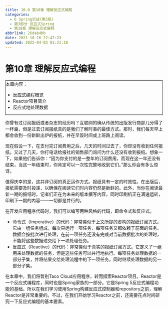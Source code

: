 ```yaml
---
title: 10.0 第10章 理解反应式编程
categories: 
  - 6 Spring实战(第5版)
  - 第3部分 反应式Spring
  - 第10章 理解反应式编程
abbrlink: 26dab4bb
date: 2021-10-16 22:47:23
updated: 2022-04-03 01:21:18
---
```

# 第10章 理解反应式编程

<div style="border:1px solid;">本章内容：<ul><li>反应式编程概览</li><li>Reactor项目简介</li><li>反应式地处理数据</li></ul></div>

你曾有过订阅报纸或者杂志的经历吗？互联网的确从传统的出版发行商那儿分得了一杯羹，但是过去订阅报纸真的是我们了解时事的最佳方式。那时，我们每天早上都会收到一份新鲜出炉的报纸，并在早饭时间或上班路上阅读。

现在假设一下，在支付完订阅费用之后，几天的时间过去了，你却没有收到任何报纸。又过了几天，你打电话给报社的销售部门询问为什么还没有收到报纸。想象一下，如果他们告诉你：“因为你支付的是一整年的订阅费用，而现在这一年还没有结束，当这一年结束时，你肯定可以一次性完整地收到它们。”那么你会有多么惊讶。

值得庆幸的是，这并非订阅的真正运作方式。报纸具有一定的时效性。在出版后，报纸需要及时投递，以确保在阅读它们时内容仍然是新鲜的。此外，当你在阅读最新一期的报纸时，记者们正在为未来的版本撰写内容，同时印刷机正在满速运转，印刷下一期的内容——一切都是并行的。

在开发应用程序代码时，我们可以编写两种风格的代码，即命令式和反应式。
- 命令式（Imperative）的代码：非常类似于上文所提的虚构的报纸订阅方式。它由一组任务组成，每次只运行一项任务，每项任务又都依赖于前面的任务。数据会按批次进行处理，在前一项任务还没有完成对当前数据批次的处理时，不能将这些数据递交给下一项处理任务。
- 反应式（Reactive）的代码：非常类似于真实的报纸订阅方式。它定义了一组用来处理数据的任务，但是这些任务可以并行地执行。每项任务处理数据的一部分子集，并将结果交给处理流程中的下一项任务，同时继续处理数据的另一部分子集。

在本章中，我们将暂别Taco Cloud应用程序，转而探索Reactor项目。Reactor是一个反应式编程库，同时也是Spring家族的一部分。它是Spring 5反应式编程功能的基础，所以在我们学习使用Spring构建反应式控制器和repository之前，理解Reactor是非常重要的。不过，在我们开始学习Reactor之前，还需要花点时间研究一下反应式编程的基本要素。
